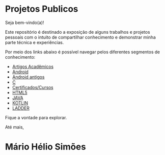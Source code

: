 # Projetos Publicos
Seja bem-vindo(a)!

Este repositório é destinado a exposição de alguns trabalhos e projetos pessoais com o intuito de compartilhar conhecimento e demonstrar minha parte técnica e experiências.

Por meio dos links abaixo é possível navegar pelos diferentes segmentos de conhecimento:

- [Artigos Acadêmicos](https://github.com/MARIOHELIOSIMOES/ProjetosPublicos/tree/main/ARTIGOS%20E%20TCC%20UNIVESP)
- [Android](https://github.com/MARIOHELIOSIMOES/ProjetosPublicos/tree/main/Android)
- [Android antigos](https://github.com/MARIOHELIOSIMOES/ProjetosPublicos/tree/main/Android%20Antigos)
- [C](https://github.com/MARIOHELIOSIMOES/ProjetosPublicos/tree/main/C)
- [Certificados/Cursos](https://github.com/MARIOHELIOSIMOES/ProjetosPublicos/tree/main/Certificados)
- [HTML5](https://github.com/MARIOHELIOSIMOES/ProjetosPublicos/tree/main/Curso%20em%20Video%20-%20HTML5/HTML5)
- [JAVA](https://github.com/MARIOHELIOSIMOES/ProjetosPublicos/tree/main/JAVA)
- [KOTLIN](https://github.com/MARIOHELIOSIMOES/ProjetosPublicos/tree/main/Kotlin)
- [LADDER](https://github.com/MARIOHELIOSIMOES/ProjetosPublicos/tree/main/LADDER)

Fique a vontade para explorar.

Até mais,

Mário Hélio Simões
===

